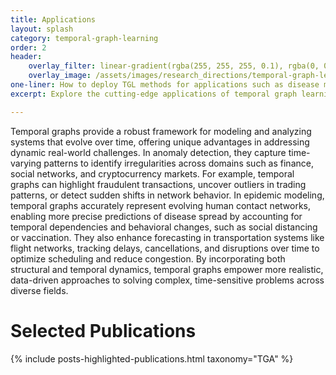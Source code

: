 ```yaml
---
title: Applications
layout: splash
category: temporal-graph-learning
order: 2
header:
    overlay_filter: linear-gradient(rgba(255, 255, 255, 0.1), rgba(0, 0, 0, 1))
    overlay_image: /assets/images/research_directions/temporal-graph-learning/TGA.jpg
one-liner: How to deploy TGL methods for applications such as disease modeling, anomaly detection and forecasting?
excerpt: Explore the cutting-edge applications of temporal graph learning, from real-time fraud detection to advanced disease modeling. Discover how dynamic network analysis enhances accuracy and efficiency in various domains.

---
```


<!-- {% include breadcrumbs.html %} -->

Temporal graphs provide a robust framework for modeling and analyzing systems that evolve over time, offering unique advantages in addressing dynamic real-world challenges. In anomaly detection, they capture time-varying patterns to identify irregularities across domains such as finance, social networks, and cryptocurrency markets. For example, temporal graphs can highlight fraudulent transactions, uncover outliers in trading patterns, or detect sudden shifts in network behavior. In epidemic modeling, temporal graphs accurately represent evolving human contact networks, enabling more precise predictions of disease spread by accounting for temporal dependencies and behavioral changes, such as social distancing or vaccination. They also enhance forecasting in transportation systems like flight networks, tracking delays, cancellations, and disruptions over time to optimize scheduling and reduce congestion. By incorporating both structural and temporal dynamics, temporal graphs empower more realistic, data-driven approaches to solving complex, time-sensitive problems across diverse fields.

# Selected Publications

{% include posts-highlighted-publications.html taxonomy="TGA" %}

<!-- ## Funding -->